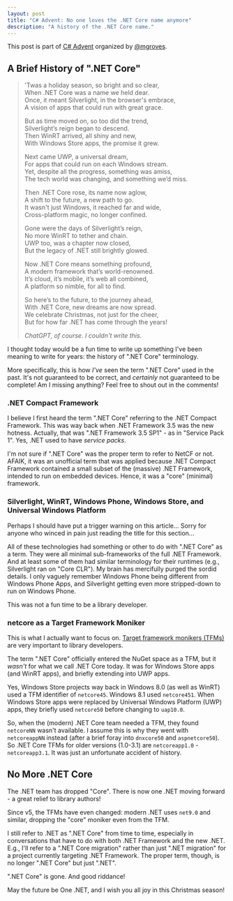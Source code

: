 ```yaml
---
layout: post
title: "C# Advent: No one loves the .NET Core name anymore"
description: "A history of the .NET Core name."
---
```


This post is part of [C# Advent](https://csadvent.christmas/) organized by [@mgroves](https://x.com/mgroves).

## A Brief History of ".NET Core"

<blockquote class="blockquote" markdown="1">
'Twas a holiday season, so bright and so clear,<br/>
When .NET Core was a name we held dear.<br/>
Once, it meant Silverlight, in the browser's embrace,<br/>
A vision of apps that could run with great grace.<br/>

But as time moved on, so too did the trend,<br/>
Silverlight’s reign began to descend.<br/>
Then WinRT arrived, all shiny and new,<br/>
With Windows Store apps, the promise it grew.<br/>

Next came UWP, a universal dream,<br/>
For apps that could run on each Windows stream.<br/>
Yet, despite all the progress, something was amiss,<br/>
The tech world was changing, and something we’d miss.<br/>

Then .NET Core rose, its name now aglow,<br/>
A shift to the future, a new path to go.<br/>
It wasn't just Windows, it reached far and wide,<br/>
Cross-platform magic, no longer confined.<br/>

Gone were the days of Silverlight’s reign,<br/>
No more WinRT to tether and chain.<br/>
UWP too, was a chapter now closed,<br/>
But the legacy of .NET still brightly glowed.<br/>

Now .NET Core means something profound,<br/>
A modern framework that’s world-renowned.<br/>
It’s cloud, it’s mobile, it’s web all combined,<br/>
A platform so nimble, for all to find.<br/>

So here’s to the future, to the journey ahead,<br/>
With .NET Core, new dreams are now spread.<br/>
We celebrate Christmas, not just for the cheer,<br/>
But for how far .NET has come through the years!<br/>

<footer class="blockquote-footer text-right"><cite>ChatGPT, of course. I couldn't write this.</cite></footer>
</blockquote>

I thought today would be a fun time to write up something I've been meaning to write for years: the history of ".NET Core" terminology.

More specifically, this is how _I've_ seen the term ".NET Core" used in the past. It's not guaranteed to be correct, and _certainly_ not guaranteed to be complete! Am I missing anything? Feel free to shout out in the comments!

### .NET Compact Framework

I believe I first heard the term ".NET Core" referring to the .NET Compact Framework. This was way back when .NET Framework 3.5 was the new hotness. Actually, that was ".NET Framework 3.5 SP1" - as in "Service Pack 1". Yes, .NET used to have _service packs_.

I'm not sure if ".NET Core" was the proper term to refer to NetCF or not. AFAIK, it was an unofficial term that was applied because .NET Compact Framework contained a small subset of the (massive) .NET Framework, intended to run on embedded devices. Hence, it was a "core" (minimal) framework.

### Silverlight, WinRT, Windows Phone, Windows Store, and Universal Windows Platform

Perhaps I should have put a trigger warning on this article... Sorry for anyone who winced in pain just reading the title for this section...

All of these technologies had something or other to do with ".NET Core" as a term. They were all minimal sub-frameworks of the full .NET Framework. And at least some of them had similar terminology for their runtimes (e.g., Silverlight ran on "Core CLR"). My brain has mercifully purged the sordid details. I only vaguely remember Windows Phone being different from Windows Phone Apps, and Silverlight getting even more stripped-down to run on Windows Phone.

This was not a fun time to be a library developer.

### netcore as a Target Framework Moniker

This is what I actually want to focus on. [Target framework monikers (TFMs)](https://learn.microsoft.com/en-us/dotnet/standard/frameworks?WT.mc_id=DT-MVP-5000058) are very important to library developers.

The term ".NET Core" officially entered the NuGet space as a TFM, but it _wasn't_ for what we call .NET Core today. It was for Windows Store apps (and WinRT apps), and briefly extending into UWP apps.

Yes, Windows Store projects way back in Windows 8.0 (as well as WinRT) used a TFM identifier of `netcore45`. Windows 8.1 used `netcore451`. When Windows Store apps were replaced by Universal Windows Platform (UWP) apps, they briefly used `netcore50` before changing to `uap10.0`.

So, when the (modern) .NET Core team needed a TFM, they found `netcoreNN` wasn't available. I assume this is why they went with `netcoreappNN` instead (after a brief foray into `dnxcore50` and `aspnetcore50`). So .NET Core TFMs for older versions (1.0-3.1) are `netcoreapp1.0` - `netcoreapp3.1`. It was just an unfortunate accident of history.

## No More .NET Core

The .NET team has dropped "Core". There is now one .NET moving forward - a great relief to library authors!

Since v5, the TFMs have even changed: modern .NET uses `net9.0` and similar, dropping the "core" moniker even from the TFM.

I still refer to .NET as ".NET Core" from time to time, especially in conversations that have to do with both .NET Framework and the new .NET. E.g., I'll refer to a ".NET Core migration" rather than just ".NET migration" for a project currently targeting .NET Framework. The proper term, though, is no longer ".NET Core" but just ".NET".

".NET Core" is gone. And good riddance!

May the future be One .NET, and I wish you all joy in this Christmas season!
